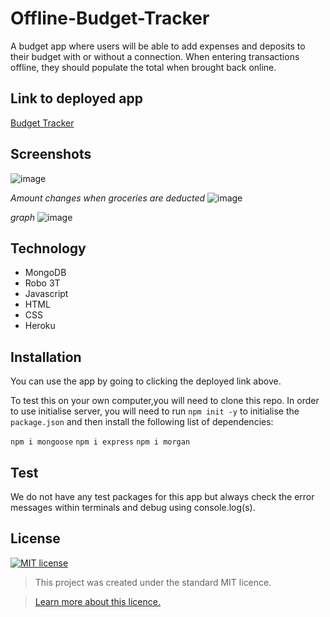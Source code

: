 # Offline-Budget-Tracker
A budget app where users will be able to add expenses and deposits to their budget with or without a connection. When entering transactions offline, they should populate the total when brought back online.

## Link to deployed app
[Budget Tracker](https://uob-budget-tracker.herokuapp.com/)

## Screenshots

![image](https://user-images.githubusercontent.com/74797740/116790976-316a9780-aaaf-11eb-8c3c-a6d92d4c2eca.png)

*Amount changes when groceries are deducted*
![image](https://user-images.githubusercontent.com/74797740/116791003-6f67bb80-aaaf-11eb-9e18-0e30f6e479ea.png)

*graph*
![image](https://user-images.githubusercontent.com/74797740/116791036-a1791d80-aaaf-11eb-8afa-b0eeb5de3058.png)


## Technology
* MongoDB
* Robo 3T
* Javascript
* HTML
* CSS
* Heroku

## Installation
You can use the app by going to clicking the deployed link above.

To test this on your own computer,you will need to clone this repo. In order to use initialise server, you will need to run `npm init -y` to initialise the `package.json` and then install the following list of dependencies:

`npm i mongoose`
`npm i express`
`npm i morgan`


## Test
We do not have any test packages for this app but always check the error messages within terminals and debug using console.log(s). 

## License
[![MIT license](https://img.shields.io/badge/License-MIT-blue.svg)](https://lbesson.mit-license.org/)

> This project was created under the standard MIT licence.

> [Learn more about this licence.](https://lbesson.mit-license.org/)